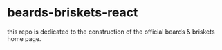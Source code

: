 # beards-briskets-react
this repo is dedicated to the construction of the official beards &amp; briskets home page.

